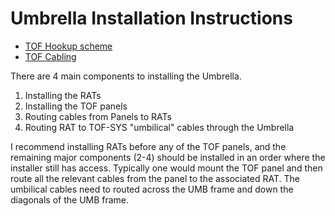 # Umbrella Installation Instructions

* [TOF Hookup scheme](https://gaps1.astro.ucla.edu/wiki/gaps/images/gaps/9/94/TOF_Hookup_Scheme.pptx)
* [TOF Cabling](https://gaps1.astro.ucla.edu/wiki/gaps/index.php?title=TOF_Cabling)

There are 4 main components to installing the Umbrella.

1. Installing the RATs
2. Installing the TOF panels
3. Routing cables from Panels to RATs
4. Routing RAT to TOF-SYS "umbilical" cables through the Umbrella

I recommend installing RATs before any of the TOF panels, and the
remaining major components (2-4) should be installed in an order where
the installer still has access.  Typically one would mount the TOF panel
and then route all the relevant cables from the panel to the associated
RAT.  The umbilical cables need to routed across the UMB frame and
down the diagonals of the UMB frame.


